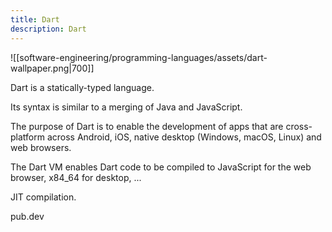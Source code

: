```yaml
---
title: Dart
description: Dart
---
```


![[software-engineering/programming-languages/assets/dart-wallpaper.png|700]]

Dart is a statically-typed language.

Its syntax is similar to a merging of Java and JavaScript.


The purpose of Dart is to enable the development of apps that are cross-platform across Android, iOS, native desktop (Windows, macOS, Linux) and web browsers.

The Dart VM enables Dart code to be compiled to JavaScript for the web browser, x84_64 for desktop, ...



JIT compilation. 

 pub.dev
